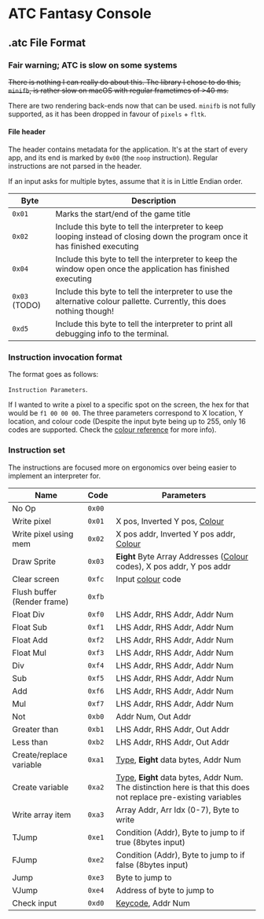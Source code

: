 # ATC Fantasy Console

## .atc File Format

### Fair warning; ATC is slow on some systems

~~There is nothing I can really do about this. The library I chose to do this, `minifb`, is rather slow on macOS with regular frametimes of >40 ms.~~

There are two rendering back-ends now that can be used. `minifb` is not fully supported, as it has been dropped in favour of `pixels` + `fltk`.

#### File header

The header contains metadata for the application. It's at the start of every app, and its end is marked by `0x00` (the `noop` instruction). Regular instructions are not parsed in the header.

If an input asks for multiple bytes, assume that it is in Little Endian order.

| Byte | Description |
| ------------- | ---------------------------------------------------------------------------------------------------------------------------- |
| `0x01` | Marks the start/end of the game title |
| `0x02` | Include this byte to tell the interpreter to keep looping instead of closing down the program once it has finished executing |
| `0x04` | Include this byte to tell the interpreter to keep the window open once the application has finished executing |
| `0x03` (TODO) | Include this byte to tell the interpreter to use the alternative colour pallette. Currently, this does nothing though! |
| `0xd5` | Include this byte to tell the interpreter to print all debugging info to the terminal. |

### Instruction invocation format

The format goes as follows:

`Instruction Parameters`.

If I wanted to write a pixel to a specific spot on the screen, the hex for that would be `f1 00 00 00`. The three parameters correspond to X location, Y location, and colour code (Despite the input byte being up to 255, only 16 codes are supported. Check the [colour reference](colour_code.md) for more info).

### Instruction set

The instructions are focused more on ergonomics over being easier to implement an interpreter for.

| Name | Code | Parameters |
| --------------------------- | ------ | ----------------------- |
| No Op | `0x00` | |
| Write pixel | `0x01` | X pos, Inverted Y pos, [Colour](colour_code.md) |
| Write pixel using mem | `0x02` | X pos addr, Inverted Y pos addr, [Colour](colour_code.md) |
| Draw Sprite | `0x03` | **Eight** Byte Array Addresses ([Colour](colour_code.md) codes), X pos addr, Y pos addr |
| Clear screen | `0xfc` | Input [colour](colour_code.md) code |
| Flush buffer (Render frame) | `0xfb` | |
| Float Div | `0xf0` | LHS Addr, RHS Addr, Addr Num|
| Float Sub | `0xf1` | LHS Addr, RHS Addr, Addr Num|
| Float Add | `0xf2` | LHS Addr, RHS Addr, Addr Num|
| Float Mul | `0xf3` | LHS Addr, RHS Addr, Addr Num|
| Div | `0xf4` | LHS Addr, RHS Addr, Addr Num|
| Sub | `0xf5` | LHS Addr, RHS Addr, Addr Num|
| Add | `0xf6` | LHS Addr, RHS Addr, Addr Num|
| Mul | `0xf7` | LHS Addr, RHS Addr, Addr Num|
| Not | `0xb0` | Addr Num, Out Addr |
| Greater than | `0xb1` | LHS Addr, RHS Addr, Out Addr|
| Less than | `0xb2` | LHS Addr, RHS Addr, Out Addr|
| Create/replace variable | `0xa1` | [Type](type_code.md), **Eight** data bytes, Addr Num |
| Create variable | `0xa2` | [Type](type_code.md), **Eight** data bytes, Addr Num. The distinction here is that this does not replace pre-existing variables |
| Write array item | `0xa3` | Array Addr, Arr Idx (0-7), Byte to write |
| TJump | `0xe1` | Condition (Addr), Byte to jump to if true (8bytes input) |
| FJump | `0xe2` | Condition (Addr), Byte to jump to if false (8bytes input) |
| Jump | `0xe3` | Byte to jump to |
| VJump | `0xe4` | Address of byte to jump to |
| Check input | `0xd0` | [Keycode](key_code.md), Addr Num |
